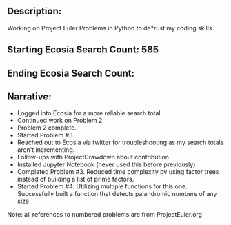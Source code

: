 ## Description: 
Working on Project Euler Problems in Python to de*rust my coding skills

## Starting Ecosia Search Count: 585
## Ending Ecosia Search Count: 

## Narrative: 
* Logged into Ecosia for a more reliable search total. 
* Continued work on Problem 2
* Problem 2 complete. 
* Started Problem #3
* Reached out to Ecosia via twitter for troubleshooting as my search totals aren't incrementing.
* Follow-ups with ProjectDrawdown about contribution. 
* Installed Jupyter Notebook (never used this before previously)
* Completed Problem #3. Reduced time complexity by using factor trees instead of building a list of prime factors.
* Started Problem #4. Utilizing multiple functions for this one. Successfully built a function that detects palandromic numbers of any size



Note: all references to numbered problems are from ProjectEuler.org
